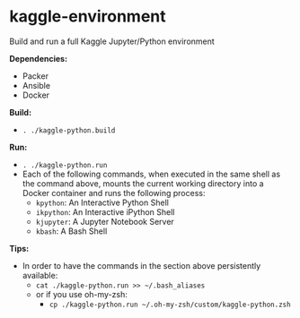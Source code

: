 # kaggle-environment
Build and run a full Kaggle Jupyter/Python environment

**Dependencies:**
 - Packer
 - Ansible
 - Docker

**Build:**
  - `. ./kaggle-python.build`

**Run:**
  - `. ./kaggle-python.run`
  - Each of the following commands, when executed in the same shell as the
    command above, mounts the current working directory into a Docker container
    and runs the following process:
    - `kpython`: An Interactive Python Shell
    - `ikpython`: An Interactive iPython Shell
    - `kjupyter`: A Jupyter Notebook Server
    - `kbash`: A Bash Shell

**Tips:**
  - In order to have the commands in the section above persistently available:
      - `cat ./kaggle-python.run >> ~/.bash_aliases`
      - or if you use oh-my-zsh:
        - `cp ./kaggle-python.run ~/.oh-my-zsh/custom/kaggle-python.zsh`
